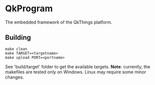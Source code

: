 # QkProgram

The embedded framework of the QkThings platform.

## Building

	make clean
	make TARGET=<targetname>
	make upload PORT=<portname>

See 'build/target' folder to get the available targets.
**Note**: currently, the makefiles are tested only on Windows. Linux may require some minor changes.